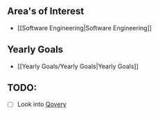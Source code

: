 
## Area's of Interest

- [[Software Engineering|Software Engineering]]

## Yearly Goals

- [[Yearly Goals/Yearly Goals|Yearly Goals]]

## TODO:

- [ ] Look into [Qovery](https://www.qovery.com/)
